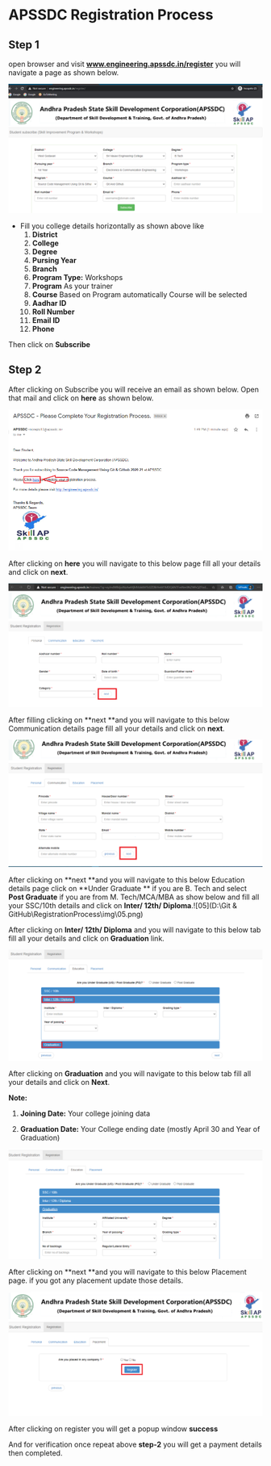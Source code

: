 # APSSDC Registration Process

## Step 1

open browser and visit **www.engineering.apssdc.in/register** you will navigate a page as shown below.

![subscribe Image](img/01.png)

- Fill you college details horizontally as shown above like
  1. **District**
  2. **College**
  3. **Degree**
  4. **Pursing Year**
  5. **Branch**
  6. **Program Type:** Workshops
  7. **Program** As your trainer
  8. **Course** Based on Program automatically Course will be selected
  9. **Aadhar ID**
  10. **Roll Number**
  11. **Email ID**
  12. **Phone**

Then click on **Subscribe**

## Step 2

After clicking on Subscribe you will receive an email as shown below. Open that mail and click on **here** as shown below.

![Email Page](img/02.png)

After clicking on **here** you will navigate to this below page fill all your details and click on **next**.

![03](img/03.png)

After filling clicking on **next **and you will navigate to this below Communication details page fill all your details and click on **next**.

![04](img/04.png)

After clicking on **next **and you will navigate to this below Education details page click on **Under Graduate ** if you are B. Tech and select **Post Graduate** if you are from M. Tech/MCA/MBA as show below and fill all your SSC/10th details and click on **Inter/ 12th/ Diploma**.![05](D:\Git & GitHub\RegistrationProcess\img\05.png)

After clicking on  **Inter/ 12th/ Diploma** and you will navigate to this below tab fill all your details and click on **Graduation** link.

![07](img/07.png)

After clicking on **Graduation** and you will navigate to this below tab fill all your details and click on **Next**.

**Note:**

1. **Joining Date:** Your college joining data

2. **Graduation Date:** Your College ending date (mostly April 30 and Year of Graduation)

![08](img/08.png)

After clicking on **next **and you will navigate to this below Placement page. if you got any placement update those details.

![09](img/09.png)

After clicking on register you will get a popup window **success**

And for verification once repeat above **step-2** you will get a payment details then completed.
